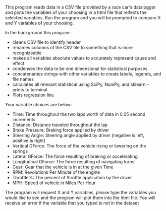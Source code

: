 This program reads data in a CSV file provided by a race car's datalogger and plots the variables of your choosing
in a html file that relfects the selected variables. Run the program and you will be prompted to compare X and Y variables of your choosing.

In the background this program:
- cleans CSV file to identify header
- renames columns of the CSV file to something that is more recognizeable
- makes all variables absolute values to accurately represent cause and effect
- condenses the data to be one dimensional for statistical purposes
- concatenantes strings with other variables to create labels, legends, and file names
- calculates all relevant statistical using SciPy, NumPy, and sklearn - prints to terminal
- Plots regression line


Your variable choices are below:
- Time: Time throughout the two laps worth of data in 0.05 second increments
- Distance: Distance traveled throughout the lap
- Brake Pressure: Braking force applied by driver
- Steering Angle: Steering angle applied by driver (negative is left, positive is right)
- Vertical GForce: The force of the vehicle rising or lowering on the springs
- Lateral GForce: The force resulting of braking or accelerating
- Longitudinal GForce: The force resulting of navigating turns
- Gear: Gear that the vehicle is in at the given Time
- RPM: Revolutions Per Minute of the engine
- Throttle%: The percent of throttle application by the driver
- MPH: Speed of vehicle in Miles Per Hour

The program will request X and Y variables, please type the variables you would like to see and the program will plot them
into the html file. You will receive an error if the variable that you typed is not in the dataset